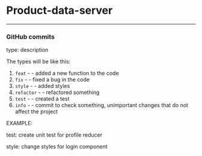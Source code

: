 # Product-data-server
---

### GitHub commits
type: description

The types will be like this:

1. `feat` - - added a new function to the code
2. `fix` - - fixed a bug in the code
3. `style` - - added styles
4. `refactor` - - refactored something
5. `test` - - created a test
6. `info` - - commit to check something, unimportant changes that do not affect the project

EXAMPLE:

test: create unit test for profile reducer

style: change styles for login component